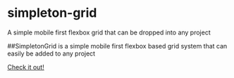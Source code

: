 # simpleton-grid
A simple mobile first flexbox grid that can be dropped into any project

##SimpletonGrid is a simple mobile first flexbox based grid system that can easily be added to any project

[Check it out!](https://coreygriffin.github.io/simpleton-grid/)
